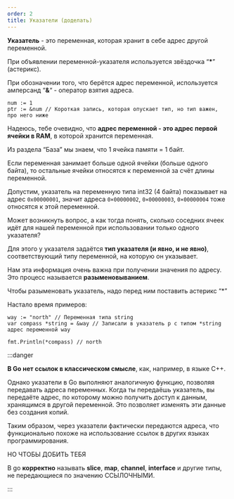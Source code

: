 ```yaml
---
order: 2
title: Указатели (доделать)
---
```


**Указатель** - это переменная, которая хранит в себе адрес другой переменной.

При объявлении переменной-указателя используется звёздочка “**\***” (астерикс).

При обозначении того, что  берётся адрес переменной, используется амперсанд “**&**“ - оператор взятия адреса.

```
num := 1
ptr := &num // Короткая запись, которая опускает тип, но тип важен, про него ниже
```

Надеюсь, тебе очевидно, что **адрес переменной - это адрес первой ячейки в RAM**, в которой хранится переменная.

Из раздела “База” мы знаем, что 1 ячейка памяти = 1 байт.

Если переменная занимает больше одной ячейки (больше одного байта), то остальные ячейки относятся к переменной за счёт длины переменной.

Допустим, указатель на переменную типа int32 (4 байта) показывает на адрес `0x00000001`, значит адреса `0×00000002`, `0×00000003`, `0×00000004` тоже относятся к этой переменной.

Может возникнуть вопрос, а как тогда понять, сколько соседних ячеек идёт для нашей переменной при использовании только одного указателя?

Для этого у указателя задаётся **тип указателя (и явно, и не явно)**, соответствующий типу переменной, на которую он указывает.

Нам эта информация очень важна при получении значения по адресу. Это процесс называется **разыменовыванием**.

Чтобы разыменовать указатель, надо перед ним поставить астерикс “\*”

Настало время примеров:

```
way := "north" // Переменная типа string
var compass *string = &way // Записали в указатель p с типом *string адрес переменной way

fmt.Println(*compass) // north
```

:::danger 

**В Go нет ссылок в классическом смысле**, как, например, в языке C++.

Однако указатели в Go выполняют аналогичную функцию, позволяя передавать адреса переменных. Когда ты передаёшь указатель, вы передаёте адрес, по которому можно получить доступ к данным, хранящимся в другой переменной. Это позволяет изменять эти данные без создания копий.

Таким образом, через указатели фактически передаются адреса, что функционально похоже на использование ссылок в других языках программирования.

НО ЧТОБЫ ДОБИТЬ ТЕБЯ

В go **корректно** называть **slice**, **map**, **channel**, **interface** и другие типы, не передающиеся по значению ССЫЛОЧНЫМИ.

:::